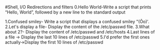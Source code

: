 #Shell, I/O Redirections and filters
0.Hello World-Write a script that prints “Hello, World”, followed by a new line to the standard output

1.Confused smiley- Write a script that displays a confused smiley "(Ôo)'.
2.Let's display a file- Display the content of the /etc/passwd file.
3.What about 2?-
Display the content of /etc/passwd and /etc/hosts
4.Last lines of a file -> Display the last 10 lines of /etc/passwd
5.I'd prefer the first ones actually->Display the first 10 lines of /etc/passwd
